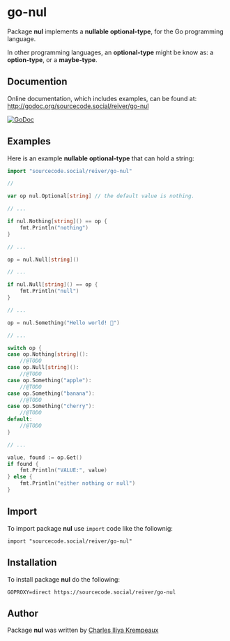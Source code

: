 # go-nul

Package **nul** implements a **nullable** **optional-type**, for the Go programming language.

In other programming languages, an **optional-type** might be know as: a **option-type**, or a **maybe-type**.

## Documention

Online documentation, which includes examples, can be found at: http://godoc.org/sourcecode.social/reiver/go-nul

[![GoDoc](https://godoc.org/sourcecode.social/reiver/go-nul?status.svg)](https://godoc.org/sourcecode.social/reiver/go-nul)

## Examples

Here is an example **nullable** **optional-type** that can hold a string:
```go
import "sourcecode.social/reiver/go-nul"

//

var op nul.Optional[string] // the default value is nothing.

// ...

if nul.Nothing[string]() == op {
	fmt.Println("nothing")
}

// ...

op = nul.Null[string]()

// ...

if nul.Null[string]() == op {
	fmt.Println("null")
}

// ...

op = nul.Something("Hello world! 👾")

// ...

switch op {
case op.Nothing[string]():
	//@TODO
case op.Null[string]():
	//@TODO
case op.Something("apple"):
	//@TODO
case op.Something("banana"):
	//@TODO
case op.Something("cherry"):
	//@TODO
default:
	//@TODO
}

// ...

value, found := op.Get()
if found {
	fmt.Println("VALUE:", value)
} else {
	fmt.Println("either nothing or null")
}
```
## Import

To import package **nul** use `import` code like the follownig:
```
import "sourcecode.social/reiver/go-nul"
```

## Installation

To install package **nul** do the following:
```
GOPROXY=direct https://sourcecode.social/reiver/go-nul
```

## Author

Package **nul** was written by [Charles Iliya Krempeaux](http://changelog.ca)
